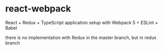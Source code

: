 # react-webpack
React + Redux + TypeScript application setup with Webpack 5 + ESLint + Babel

there is no implementation with Redux in the master branch, but in redux branch
